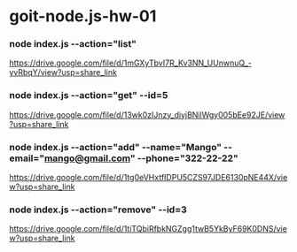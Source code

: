 # goit-node.js-hw-01

### node index.js --action="list"<br/>

https://drive.google.com/file/d/1mGXyTbvI7R_Kv3NN_UUnwnuQ_-yvRbqY/view?usp=share_link

### node index.js --action="get" --id=5<br/>

https://drive.google.com/file/d/13wk0zIJnzy_diyjBNilWgy005bEe92JE/view?usp=share_link

### node index.js --action="add" --name="Mango" --email="mango@gmail.com" --phone="322-22-22"<br/>

https://drive.google.com/file/d/1tg0eVHxtfIDPU5CZS97JDE6130pNE44X/view?usp=share_link

### node index.js --action="remove" --id=3<br/>

https://drive.google.com/file/d/1tiTQbiRfbkNGZgg1twB5YkByF69K0DNS/view?usp=share_link

